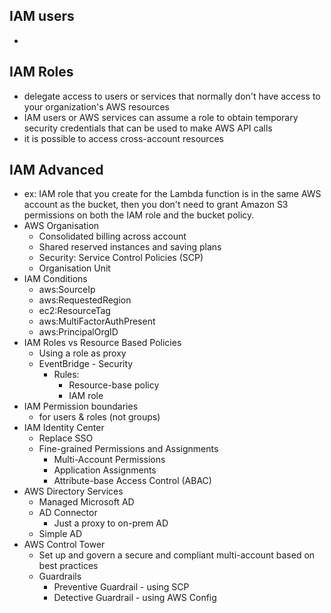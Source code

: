 IAM users
-
- 

IAM Roles
-
- delegate access to users or services that normally don't have access to your organization's AWS resources
- IAM users or AWS services can assume a role to obtain temporary security credentials that can be used to make AWS API calls
- it is possible to access cross-account resources


IAM Advanced
-
- ex: IAM role that you create for the Lambda function is in the same AWS account as the bucket, then you don't need to grant Amazon S3 permissions on both the IAM role and the bucket policy.
- AWS Organisation
  - Consolidated billing across account
  - Shared reserved instances and saving plans
  - Security: Service Control Policies (SCP)
  - Organisation Unit
- IAM Conditions
  - aws:SourceIp
  - aws:RequestedRegion
  - ec2:ResourceTag
  - aws:MultiFactorAuthPresent
  - aws:PrincipalOrgID
- IAM Roles vs Resource Based Policies
  - Using a role as proxy
  - EventBridge - Security
    - Rules:
      - Resource-base policy
      - IAM role
- IAM Permission boundaries
  - for users & roles (not groups)
- IAM Identity Center
  - Replace SSO
  - Fine-grained Permissions and Assignments
    - Multi-Account Permissions
    - Application Assignments
    - Attribute-base Access Control (ABAC)
- AWS Directory Services
  - Managed Microsoft AD
  - AD Connector
    - Just a proxy to on-prem AD
  - Simple AD
- AWS Control Tower
  - Set up and govern a secure and compliant multi-account based on best practices
  - Guardrails
    - Preventive Guardrail - using SCP
    - Detective Guardrail - using AWS Config